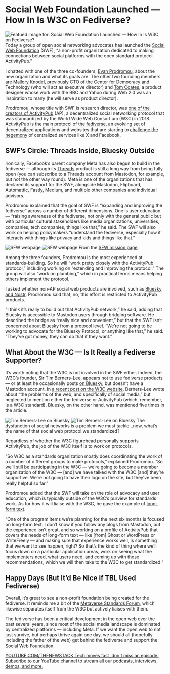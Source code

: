 # Social Web Foundation Launched — How In Is W3C on Fediverse?
![Featued image for: Social Web Foundation Launched — How In Is W3C on Fediverse?](https://cdn.thenewstack.io/media/2024/09/9f1567b6-socialweb-foundation5-1024x576.jpg)
Today a group of open social networking advocates has launched the [Social Web Foundation](https://socialwebfoundation.org/) (SWF), “a non-profit organization dedicated to making connections between social platforms with the open standard protocol ActivityPub.”

I chatted with one of the three co-founders, [Evan Prodromou](https://evanp.me/), about the new organization and what its goals are. The other two founding members are [Mallory Knodel](https://www.linkedin.com/in/malloryknodel/), previously CTO of the Center for Democracy and Technology (who will act as executive director) and [Tom Coates](https://www.linkedin.com/in/tecoates/), a product designer whose work with the BBC and Yahoo during Web 2.0 was an inspiration to many (he will serve as product director).

Prodromou, whose title with SWF is research director, was [one of the creators of ActivityPub](https://thenewstack.io/the-creator-of-activitypub-on-whats-next-for-the-fediverse/) (AP), a decentralized social networking protocol that was standardized by the World Wide Web Consortium (W3C) in 2018. ActivityPub is the main protocol of [the fediverse](https://thenewstack.io/a-developers-guide-to-activitypub-and-the-fediverse/), an evolving set of decentralized applications and websites that are starting to [challenge the hegemony](https://thenewstack.io/the-fediverse-points-to-our-social-media-future-post-musk/) of centralized services like X and Facebook.

## SWF’s Circle: Threads Inside, Bluesky Outside
Ironically, Facebook’s parent company Meta has also begun to build in the fediverse — although its [Threads](https://thenewstack.io/threads-adopting-activitypub-makes-sense-but-wont-be-easy/) product is still a long way from being fully open (you can subscribe to a Threads account from Mastodon, for example, but not the other way round). Meta is one of the organizations that has declared its support for the SWF, alongside Mastodon, Flipboard, Automattic, Fastly, Medium, and multiple other companies and individual advisors.

Prodromou explained that the goal of SWF is “expanding and improving the fediverse” across a number of different dimensions. One is user education — “raising awareness of the fediverse, not only with the general public but with particular cultural stakeholders like media organizations, universities, companies, tech companies, things like that,” he said. The SWF will also work on helping policymakers “understand the fediverse, especially how it interacts with things like privacy and kids and things like that.”

![SFW webpage](https://cdn.thenewstack.io/media/2024/09/5ec4afc9-screenshot_sfw_webpage-1024x744.png)
![SFW webpage](https://cdn.thenewstack.io/media/2024/09/5ec4afc9-screenshot_sfw_webpage-1024x744.png)
From the [SFW mission page](https://socialwebfoundation.org/mission/).

Among the three founders, Prodromou is the most experienced at standards-building. So he will “work pretty closely with the ActivityPub protocol,” including working on “extending and improving the protocol.” The group will also “work on plumbing,” which in practical terms means helping others implement the protocol.

I asked whether non-AP social web products are involved, such as [Bluesky and Nostr](https://thenewstack.io/bluesky-vs-nostr-which-should-developers-care-about-more/). Prodromou said that, no, this effort is restricted to ActivityPub products.

“I think it’s really to build out that ActivityPub network,” he said, adding that Bluesky is accessible to Mastodon users through bridging software. He described the bridge as “really nice and convenient,” but that the SWF isn’t concerned about Bluesky from a protocol level. “We’re not going to be working to advocate for the Bluesky Protocol, or anything like that,” he said. “They’ve got money, they can do that if they want.”

## What About the W3C — Is It Really a Fediverse Supporter?
It’s worth noting that the W3C is not involved in the SWF either. Indeed, the W3C’s founder, Sir Tim Berners-Lee, appears not to use fediverse products — or at least he occasionally posts [on Bluesky](https://bsky.app/profile/timbl.bsky.social), but doesn’t have a Mastodon account. In [a recent post on the W3C website](https://www.w3.org/DesignIssues/Good.html), Berners-Lee wrote about “the problems of the web, and specifically of social media,” but neglected to mention either the fediverse or ActivityPub (which, remember, is a W3C standard). Bluesky, on the other hand, was mentioned five times in the article.

![Tim Berners-Lee on Bluesky](https://cdn.thenewstack.io/media/2024/09/83e87f4b-tbl_bluesky_sep24-1024x716.png)
![Tim Berners-Lee on Bluesky](https://cdn.thenewstack.io/media/2024/09/83e87f4b-tbl_bluesky_sep24-1024x716.png)
The dysfunction of social networks is a problem we must tackle…now, what’s the name of that social web protocol we standardized?

Regardless of whether the W3C figurehead personally supports ActivityPub, the job of the W3C itself is to work on protocols.

“So W3C as a standards organization mostly does coordinating the work of a number of different groups to make protocols,” explained Prodromou. “So we’ll still be participating in the W3C — we’re going to become a member organization of the W3C — [and] we have talked with the W3C [and] they’re supportive. We’re not going to have their logo on the site, but they’ve been really helpful so far.”

Prodromou added that the SWF will take on the role of advocacy and user education, which is typically outside of the W3C’s purview for standards work. As for how it will liaise with the W3C, he gave the example of [long-form text](https://socialwebfoundation.org/long-form-text-on-the-fediverse/).

“One of the program items we’re planning for the next six months is focused on long-form text. I don’t know if you follow any blogs from Mastodon, but the experience isn’t great, and so working on a profile of ActivityPub that covers the needs of long-form text — like [from] Ghost or WordPress or WriteFreely — and making sure that experience works well, is something that we want to see happen, right? So that’s the kind of thing where we’ll focus down on a particular application areas, work on seeing what the implementers need, what users need, and coming up with those recommendations, which we will then take to the W3C to get standardized.”

## Happy Days (But It’d Be Nice if TBL Used Fediverse)
Overall, it’s great to see a non-profit foundation being created for the fediverse. It reminds me a bit of the [Metaverse Standards Forum](https://thenewstack.io/the-slow-road-to-metaverse-standards-and-how-ai-fits-in/), which likewise separates itself from the W3C but actively liaises with them.

The fediverse has been a critical development in the open web over the past several years, since most of the social media landscape is dominated by centralized platforms — including Meta. If we want the open web to not just survive, but perhaps thrive again one day, we should all (hopefully including the father of the web) get behind the fediverse and support the Social Web Foundation.

[
YOUTUBE.COM/THENEWSTACK
Tech moves fast, don't miss an episode. Subscribe to our YouTube
channel to stream all our podcasts, interviews, demos, and more.
](https://youtube.com/thenewstack?sub_confirmation=1)